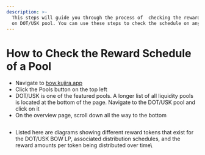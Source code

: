 ```yaml
---
description: >-
  This steps will guide you through the process of  checking the reward schedule
  on DOT/USK pool. You can use these steps to check the schedule on any pool.
---
```


# How to Check the Reward Schedule of a Pool

* Navigate to [bow.kujira.app](https://bow.kujira.app/)
* Click the Pools button on the top left
* DOT/USK is one of the featured pools. A longer list of all liquidity pools is located at the bottom of the page. Navigate to the DOT/USK pool and click on it
* On the overview page, scroll down all the way to the bottom

<figure><img src="https://lh6.googleusercontent.com/Lo8tmMIJboPYbnTHLFwcgz3QwdJkWRgv7QPe24YiNKMum1ZjnPcPy5mOgLCmn9qEyZSmQUkLMRcWsruPSaDFrLdx9vXdqHLM_G0z4JLytPvb9Hy0ORMM2ARs0TBu90jhJ_5BPZIiV9kylMCZv4HS1x8" alt=""><figcaption></figcaption></figure>

* Listed here are diagrams showing different reward tokens that exist for the DOT/USK BOW LP, associated distribution schedules, and the reward amounts per token being distributed over time\


<figure><img src="https://lh5.googleusercontent.com/NW63HUnZXO5v0aAjTfckR3ljfwOxtD0Xprve9eP5qzCDS6-DZkP9gG1VzDBU5yxRPBOMTTMTqZV1Fe9qOCFss459K0YVUpUTiVAOUNxsO_iBJYgKBGlVvfue_8KLWadqsqtpFU7MYXaoLyH2lA9Lz9Q" alt=""><figcaption></figcaption></figure>

###

###
